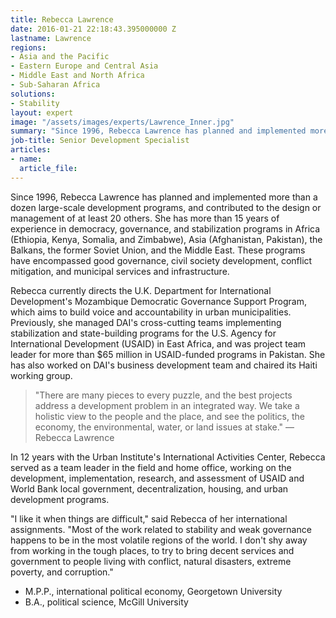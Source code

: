 ```yaml
---
title: Rebecca Lawrence
date: 2016-01-21 22:18:43.395000000 Z
lastname: Lawrence
regions:
- Asia and the Pacific
- Eastern Europe and Central Asia
- Middle East and North Africa
- Sub-Saharan Africa
solutions:
- Stability
layout: expert
image: "/assets/images/experts/Lawrence_Inner.jpg"
summary: "Since 1996, Rebecca Lawrence has planned and implemented more than a dozen large-scale development programs, and contributed to the design or management of at least 20 others."
job-title: Senior Development Specialist
articles:
- name:
  article_file:
---
```

Since 1996, Rebecca Lawrence has planned and implemented more than a dozen large-scale development programs, and contributed to the design or management of at least 20 others. She has more than 15 years of experience in democracy, governance, and stabilization programs in Africa (Ethiopia, Kenya, Somalia, and Zimbabwe), Asia (Afghanistan, Pakistan), the Balkans, the former Soviet Union, and the Middle East. These programs have encompassed good governance, civil society development, conflict mitigation, and municipal services and infrastructure.

Rebecca currently directs the U.K. Department for International Development's Mozambique Democratic Governance Support Program, which aims to build voice and accountability in urban municipalities. Previously, she managed DAI's cross-cutting teams implementing stabilization and state-building programs for the U.S. Agency for International Development (USAID) in East Africa, and was project team leader for more than $65 million in USAID-funded programs in Pakistan. She has also worked on DAI's business development team and chaired its Haiti working group.

> "There are many pieces to every puzzle, and the best projects address a development problem in an integrated way. We take a holistic view to the people and the place, and see the politics, the economy, the environmental, water, or land issues at stake." — Rebecca Lawrence

In 12 years with the Urban Institute's International Activities Center, Rebecca served as a team leader in the field and home office, working on the development, implementation, research, and assessment of USAID and World Bank local government, decentralization, housing, and urban development programs.

"I like it when things are difficult," said Rebecca of her international assignments. "Most of the work related to stability and weak governance happens to be in the most volatile regions of the world. I don't shy away from working in the tough places, to try to bring decent services and government to people living with conflict, natural disasters, extreme poverty, and corruption."

* M.P.P., international political economy, Georgetown University
* B.A., political science, McGill University
